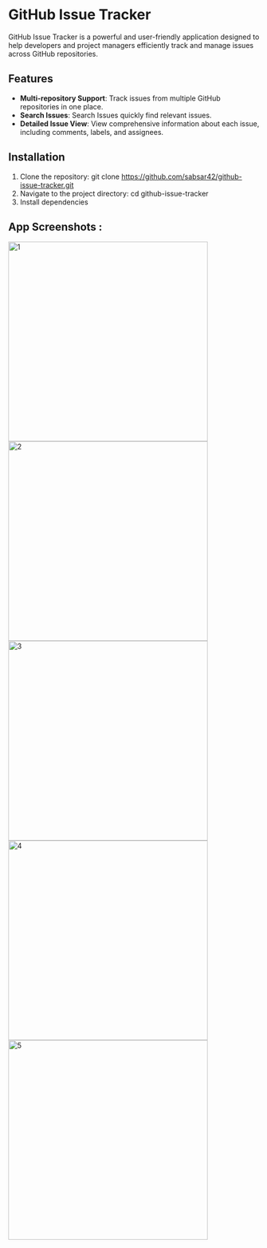 # GitHub Issue Tracker

GitHub Issue Tracker is a powerful and user-friendly application designed to help developers and project managers efficiently track and manage issues across GitHub repositories.

## Features

- **Multi-repository Support**: Track issues from multiple GitHub repositories in one place.
- **Search Issues**: Search Issues quickly find relevant issues.
- **Detailed Issue View**: View comprehensive information about each issue, including comments, labels, and assignees.

## Installation

1. Clone the repository: git clone https://github.com/sabsar42/github-issue-tracker.git
2. Navigate to the project directory: cd github-issue-tracker
3. Install dependencies

## App Screenshots :

<img src="https://github.com/user-attachments/assets/3454ab4f-af4a-49f2-b37f-132c4b122ae1" alt="1" width="400"/>
<img src="https://github.com/user-attachments/assets/2d39dba1-ba82-4b08-a238-87c0ccc12403" alt="2" width="400"/>
<img src="https://github.com/user-attachments/assets/37f8004f-c3cd-4975-9cea-47c68aa454ff" alt="3" width="400"/>
<img src="https://github.com/user-attachments/assets/f1dc3891-6040-49b2-b01c-47b969bf00db" alt="4" width="400"/>
<img src="https://github.com/user-attachments/assets/10cf20e2-faa4-43f4-9014-03d9fe235569" alt="5" width="400"/>

